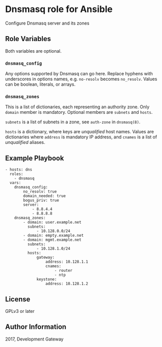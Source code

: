 # Dnsmasq role for Ansible

Configure Dnsmasq server and its zones

## Role Variables

Both variables are optional.

### `dnsmasq_config`

Any options supported by Dnsmasq can go here. Replace hyphens with underscores in options names, e.g. `no-resolv` becomes `no_resolv`. Values can be boolean, literals, or arrays.

### `dnsmasq_zones`

This is a list of dictionaries, each representing an authority zone. Only `domain` member is mandatory. Optional members are `subnets` and `hosts`.

`subnets` is a list of subnets in a zone, see `auth-zone` in `dnsmasq(8)`.

`hosts` is a dictionary, where keys are *unqualified* host names. Values are dictionaries where `address` is mandatory IP address, and `cnames` is a list of *unqualified* aliases.

Example Playbook
----------------

    - hosts: dns
      roles:
        - dnsmasq
      vars:
        dnsmasq_config:
            no_resolv: true
            domain_needed: true
            bogus_priv: true
            server:
                - 8.8.4.4
                - 8.8.8.8
        dnsmasq_zones:
            - domain: user.example.net
              subnets:
                  - 10.128.0.0/24
            - domain: empty.example.net
            - domain: mgmt.example.net
              subnets:
                  - 10.128.1.0/24
              hosts:
                  gateway:
                      address: 10.128.1.1
                      cnames:
                          - router
                          - ntp
                  keystone:
                      address: 10.128.1.2

License
-------

GPLv3 or later

Author Information
------------------

2017, Development Gateway
